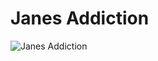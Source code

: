 # Janes Addiction

![Janes Addiction](http://assets.farmhouse.co/publishing/1-shoot-it-yourself/images/janes-addiction-1.jpg)
